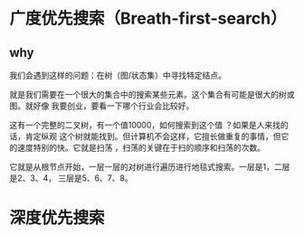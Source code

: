 
# 广度优先搜索（Breath-first-search）

## why
我们会遇到这样的问题：在树（图/状态集）中寻找特定结点。

就是我们需要在一个很大的集合中的搜索某些元素。这个集合有可能是很大的树或图。就好像
我要创业，要看一下哪个行业会比较好。

这有一个完整的二叉树，有一个值10000，如何搜索到这个值 ？如果是人来找的话，肯定纵观
这个树就能找到。但计算机不会这样，它擅长做重复的事情，但它的速度特别的快。它就是扫荡
，扫荡的关键在于扫的顺序和扫荡的次数。

它就是从根节点开始，一层一层的对树进行遍历进行地毯式搜索。一层是1，二层是2、3、4，
三层是5、6、7、8。


# 深度优先搜索
